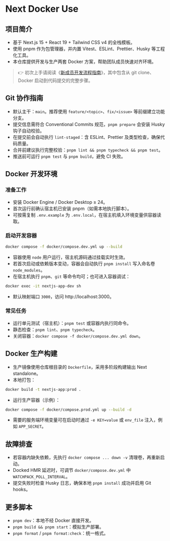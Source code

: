 # Next Docker Use

## 项目简介

- 基于 Next.js 15 + React 19 + Tailwind CSS v4 的全栈模板。
- 使用 pnpm 作为包管理器，并内置 Vitest、ESLint、Prettier、Husky 等工程化工具。
- 本仓库提供开发与生产两套 Docker 方案，帮助团队成员快速对齐环境。

> 👉 初次上手请阅读《[新成员开发流程指南](docs/developer-onboarding.md)》，其中包含从 git clone、Docker 启动到代码提交的完整步骤。

## Git 协作指南

- 默认主干：`main`。推荐使用 `feature/<topic>`、`fix/<issue>` 等前缀建立功能分支。
- 提交信息需符合 Conventional Commits 规范，`pnpm prepare` 会安装 Husky 钩子自动校验。
- 在提交前会自动执行 `lint-staged`：含 ESLint、Prettier 及类型检查，确保代码质量。
- 合并前建议执行完整校验：`pnpm lint && pnpm typecheck && pnpm test`。
- 推送前可运行 `pnpm test` 与 `pnpm build`，避免 CI 失败。

## Docker 开发环境

### 准备工作

- 安装 Docker Engine / Docker Desktop ≥ 24。
- 首次运行前确认宿主机已安装 pnpm（如需本地执行脚本）。
- 可按需复制 `.env.example` 为 `.env.local`，在宿主机填入环境变量供容器读取。

### 启动开发容器

```bash
docker compose -f docker/compose.dev.yml up --build
```

- 容器使用 `node` 用户运行，宿主机源码通过挂载实时生效。
- 若首次启动或依赖版本变动，容器会自动执行 `pnpm install` 写入命名卷 `node_modules`。
- 在宿主机执行 `pnpm`、`git` 等命令均可；也可进入容器调试：

```bash
docker exec -it nextjs-app-dev sh
```

- 默认映射端口 `3000`，访问 http://localhost:3000。

### 常见任务

- 运行单元测试（宿主机）：`pnpm test` 或容器内执行同命令。
- 静态检查：`pnpm lint`、`pnpm typecheck`。
- 关闭容器：`docker compose -f docker/compose.dev.yml down`。

## Docker 生产构建

- 生产镜像使用仓库根目录的 `Dockerfile`，采用多阶段构建输出 Next standalone。
- 本地打包：

```bash
docker build -t nextjs-app:prod .
```

- 运行生产容器（示例）：

```bash
docker compose -f docker/compose.prod.yml up --build -d
```

- 需要的服务端环境变量可在启动时通过 `-e KEY=value` 或 `env_file` 注入，例如 `APP_SECRET`。

## 故障排查

- 若容器内缺失依赖，先执行 `docker compose ... down -v` 清理卷，再重新启动。
- Docked HMR 延迟时，可调节 `docker/compose.dev.yml` 中 `WATCHPACK_POLL_INTERVAL`。
- 提交失败时检查 Husky 日志，确保本地 `pnpm install` 成功并启用 Git hooks。

## 更多脚本

- `pnpm dev`：本地不经 Docker 直接开发。
- `pnpm build && pnpm start`：模拟生产部署。
- `pnpm format` / `pnpm format:check`：统一格式。
